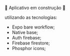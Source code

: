 :construction: Aplicativo em construção :construction:

utilizando as tecnologias:
 - Expo bare workflow;
 - Native base;
 - Auth firebase;
 - Firebase firestore;
 - Phosphor icons;
